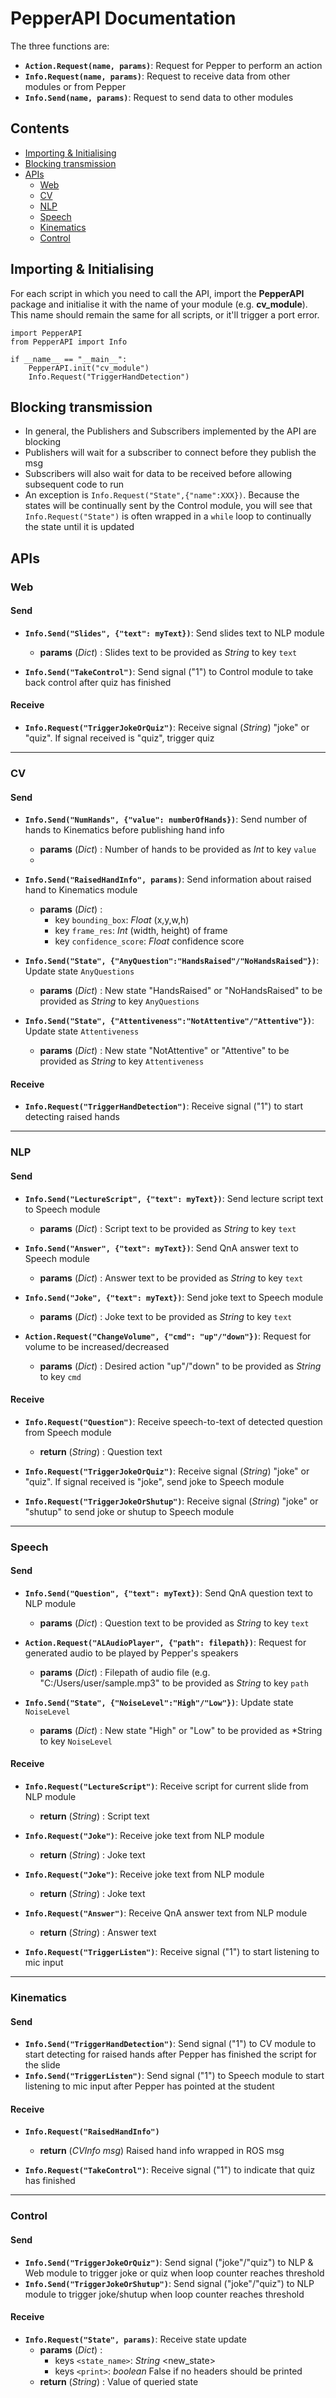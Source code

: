 # PepperAPI Documentation
The three functions are:
- **```Action.Request(name, params)```**: Request for Pepper to perform an action
- **```Info.Request(name, params)```**: Request to receive data from other modules or from Pepper
- **```Info.Send(name, params)```**: Request to send data to other modules

## Contents
- [Importing & Initialising](#importing--initialising)
- [Blocking transmission](#blocking-transmission)
- [APIs](#apis)
  - [Web](#web)
  - [CV](#cv)
  - [NLP](#nlp)
  - [Speech](#speech)
  - [Kinematics](#kinematics)
  - [Control](#control)

## Importing & Initialising
For each script in which you need to call the API, import the **PepperAPI** package and initialise it with the name of your module (e.g. **cv_module**). This name should remain the same for all scripts, or it'll trigger a port error.
```
import PepperAPI
from PepperAPI import Info

if __name__ == "__main__":
    PepperAPI.init("cv_module")
    Info.Request("TriggerHandDetection")
```

## Blocking transmission
- In general, the Publishers and Subscribers implemented by the API are blocking
- Publishers will wait for a subscriber to connect before they publish the msg
- Subscribers will also wait for data to be received before allowing subsequent code to run
- An exception is ```Info.Request("State",{"name":XXX})```. Because the states will be continually sent by the Control module, you will see that ```Info.Request("State")``` is often wrapped in a ```while``` loop to continually the state until it is updated

## APIs
### Web
#### Send
- **```Info.Send("Slides", {"text": myText})```**: Send slides text to NLP module  
  - **params** (*Dict*) : Slides text to be provided as *String* to key ```text```

- **```Info.Send("TakeControl")```**: Send signal ("1") to Control module to take back control after quiz has finished
  
#### Receive
- **```Info.Request("TriggerJokeOrQuiz")```**: Receive signal (*String*) "joke" or "quiz". If signal received is "quiz", trigger quiz

___
### CV
#### Send
- **```Info.Send("NumHands", {"value": numberOfHands})```**: Send number of hands to Kinematics before publishing hand info
  - **params** (*Dict*) : Number of hands to be provided as *Int* to key ```value```
  - 
- **```Info.Send("RaisedHandInfo", params)```**: Send information about raised hand to Kinematics module 
  - **params** (*Dict*) : 
    - key ```bounding_box```: *Float* (x,y,w,h)
    - key ```frame_res```: *Int* (width, height) of frame
    - key ```confidence_score```: *Float* confidence score

- **```Info.Send("State", {"AnyQuestion":"HandsRaised"/"NoHandsRaised"})```**: Update state ```AnyQuestions```
  - **params** (*Dict*) : New state "HandsRaised" or "NoHandsRaised" to be provided as *String* to key ```AnyQuestions```

- **```Info.Send("State", {"Attentiveness":"NotAttentive"/"Attentive"})```**: Update state ```Attentiveness```
  - **params** (*Dict*) : New state "NotAttentive" or "Attentive" to be provided as *String* to key ```Attentiveness```
  
#### Receive
- **```Info.Request("TriggerHandDetection")```**: Receive signal ("1") to start detecting raised hands

___
### NLP
#### Send
- **```Info.Send("LectureScript", {"text": myText})```**: Send lecture script text to Speech module
  - **params** (*Dict*) : Script text to be provided as *String* to key ```text```

- **```Info.Send("Answer", {"text": myText})```**: Send QnA answer text to Speech module
  - **params** (*Dict*) : Answer text to be provided as *String* to key ```text```

- **```Info.Send("Joke", {"text": myText})```**: Send joke text to Speech module
  - **params** (*Dict*) : Joke text to be provided as *String* to key ```text```

- **```Action.Request("ChangeVolume", {"cmd": "up"/"down"})```**: Request for volume to be increased/decreased
  - **params** (*Dict*) : Desired action "up"/"down" to be provided as *String* to key ```cmd```
  
#### Receive
- **```Info.Request("Question")```**: Receive speech-to-text of detected question from Speech module
  - **return** (*String*) : Question text

- **```Info.Request("TriggerJokeOrQuiz")```**: Receive signal (*String*) "joke" or "quiz". If signal received is "joke", send joke to Speech module

- **```Info.Request("TriggerJokeOrShutup")```**: Receive signal (*String*) "joke" or "shutup" to send joke or shutup to Speech module

___
### Speech
#### Send
- **```Info.Send("Question", {"text": myText})```**: Send QnA question text to NLP module
  - **params** (*Dict*) : Question text to be provided as *String* to key ```text```

- **```Action.Request("ALAudioPlayer", {"path": filepath})```**: Request for generated audio to be played by Pepper's speakers
  - **params** (*Dict*) : Filepath of audio file (e.g. "C:/Users/user/sample.mp3" to be provided as *String* to key ```path```

- **```Info.Send("State", {"NoiseLevel":"High"/"Low"})```**: Update state ```NoiseLevel```
  - **params** (*Dict*) : New state "High" or "Low" to be provided as *String to key ```NoiseLevel```

#### Receive
- **```Info.Request("LectureScript")```**: Receive script for current slide from NLP module
  - **return** (*String*) : Script text

- **```Info.Request("Joke")```**: Receive joke text from NLP module
  - **return** (*String*) : Joke text

- **```Info.Request("Joke")```**: Receive joke text from NLP module
  - **return** (*String*) : Joke text

- **```Info.Request("Answer")```**: Receive QnA answer text from NLP module
  - **return** (*String*) : Answer text

- **```Info.Request("TriggerListen")```**: Receive signal ("1") to start listening to mic input

___
### Kinematics
#### Send
- **```Info.Send("TriggerHandDetection")```**: Send signal ("1") to CV module to start detecting for raised hands after Pepper has finished the script for the slide
- **```Info.Send("TriggerListen")```**: Send signal ("1") to Speech module to start listening to mic input after Pepper has pointed at the student

#### Receive
- **```Info.Request("RaisedHandInfo")```**
  - **return** (*CVInfo msg*) Raised hand info wrapped in ROS msg

- **```Info.Request("TakeControl")```**: Receive signal ("1") to indicate that quiz has finished

___
### Control
#### Send
- **```Info.Send("TriggerJokeOrQuiz")```**: Send signal ("joke"/"quiz") to NLP & Web module to trigger joke or quiz when loop counter reaches threshold
- **```Info.Send("TriggerJokeOrShutup")```**: Send signal ("joke"/"quiz") to NLP module to trigger joke/shutup when loop counter reaches threshold

#### Receive
- **```Info.Request("State", params)```**: Receive state update
  - **params** (*Dict*) : 
    - keys ```<state_name>```: *String* <new_state>
    - keys ```<print>```: *boolean* False if no headers should be printed
  - **return** (*String*) : Value of queried state
